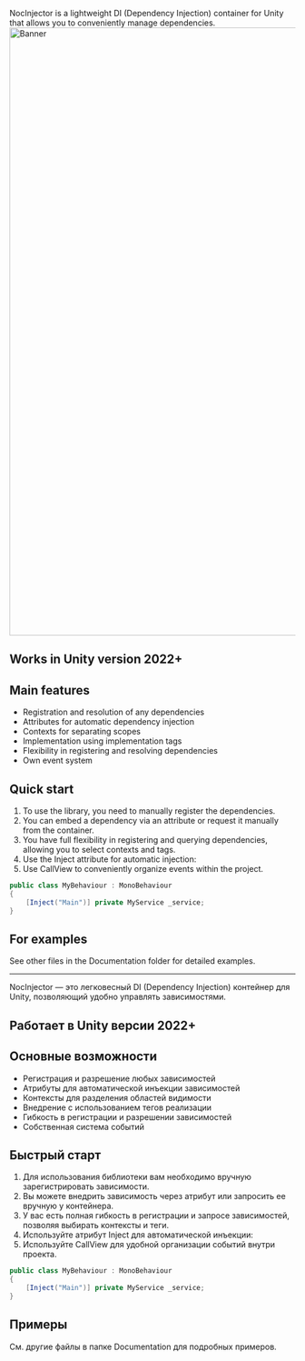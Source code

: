 NocInjector is a lightweight DI (Dependency Injection) container for Unity that allows you to conveniently manage dependencies.
<img width="4221" height="1070" alt="Banner" src="https://github.com/user-attachments/assets/557bff6e-93ca-4010-904b-a9014062b4f2" />

## Works in Unity version 2022+

## Main features
- Registration and resolution of any dependencies
- Attributes for automatic dependency injection
- Contexts for separating scopes
- Implementation using implementation tags
- Flexibility in registering and resolving dependencies
- Own event system

## Quick start

1. To use the library, you need to manually register the dependencies.
2. You can embed a dependency via an attribute or request it manually from the container.
3. You have full flexibility in registering and querying dependencies, allowing you to select contexts and tags.
4. Use the Inject attribute for automatic injection:
5. Use CallView to conveniently organize events within the project.

```csharp
public class MyBehaviour : MonoBehaviour 
{
    [Inject("Main")] private MyService _service;
}
```

## For examples
See other files in the Documentation folder for detailed examples.

---

NocInjector — это легковесный DI (Dependency Injection) контейнер для Unity, позволяющий удобно управлять зависимостями.

## Работает в Unity версии 2022+

## Основные возможности
- Регистрация и разрешение любых зависимостей
- Атрибуты для автоматической инъекции зависимостей
- Контексты для разделения областей видимости
- Внедрение с использованием тегов реализации
- Гибкость в регистрации и разрешении зависимостей
- Собственная система событий

## Быстрый старт

1. Для использования библиотеки вам необходимо вручную зарегистрировать зависимости.
2. Вы можете внедрить зависимость через атрибут или запросить ее вручную у контейнера.
3. У вас есть полная гибкость в регистрации и запросе зависимостей, позволяя выбирать контексты и теги.
4. Используйте атрибут Inject для автоматической инъекции:
5. Используйте CallView для удобной организации событий внутри проекта.

```csharp
public class MyBehaviour : MonoBehaviour 
{
    [Inject("Main")] private MyService _service;
}
```

## Примеры
См. другие файлы в папке Documentation для подробных примеров.

